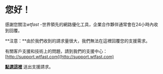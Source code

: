 ﻿# 您好！


感謝您關注*wtfast* -世界領先的網路優化工具，企業合作夥伴通常會在24小時內收到回覆。


**注意：**由於我們收到的請求量很大，我們無法在這裡回覆您的支援需求。


有關客戶支援和技術上的問題，請到我們的支援中心：[http://support.wtfast.com](http://support.wtfast.com)


**[點選這裡](https://wtfast.zendesk.com/hc/en-us/requests/new)** 送出支援請求。
